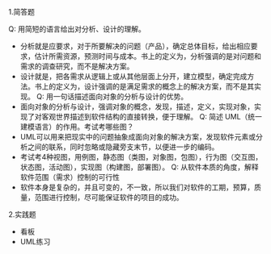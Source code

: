 1.简答题

Q: 用简短的语言给出对分析、设计的理解。
- 分析就是应要求，对于所要解决的问题（产品），确定总体目标，给出相应要求，估计所需资源，预测时间与成本。书上的定义为，分析强调的是对问题和需求的调查研究，而不是解决方案。
- 设计就是，把各需求从逻辑上或从其他层面上分开，建立模型，确定完成方法。书上的定义为，设计强调的是满足需求的概念上的解决方案，而不是其实现。
Q: 用一句话描述面向对象的分析与设计的优势。
- 面向对象的分析与设计，强调对象的概念，发现，描述，定义，实现对象，实现了对客观世界描述到软件结构的直接转换，便于理解。
Q: 简述 UML（统一建模语言）的作用。考试考哪些图？
- UML可以用来把现实中的问题抽象成面向对象的解决方案，发现软件元素或分析之间的联系，同时忽略或隐藏旁支末节，以便进一步的编码。
- 考试考4种视图，用例图，静态图（类图，对象图，包图），行为图（交互图，状态图，活动图），实现图（构建图，部署图）。
Q: 从软件本质的角度，解释软件范围（需求）控制的可行性
- 软件本身是复杂的，并且可变的，不一致，所以我们对软件的工期，预算，质量，范围进行控制，尽可能保证软件的项目的成功。

2.实践题
- 看板
- UML练习
